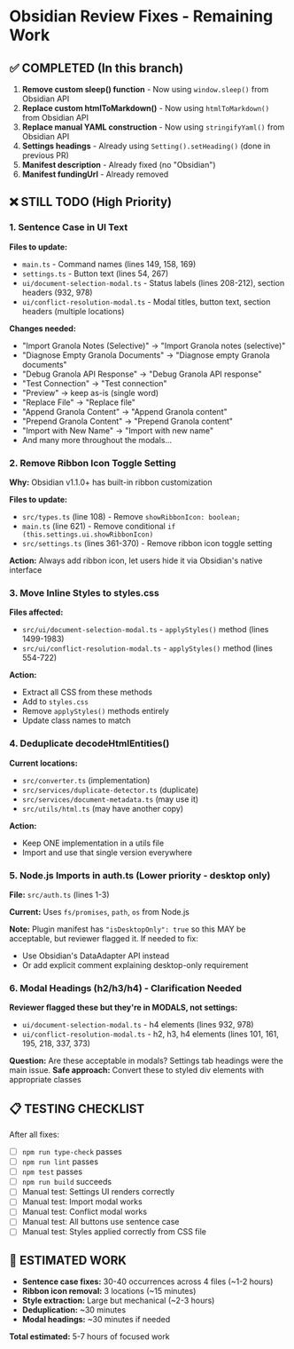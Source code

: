 # Obsidian Review Fixes - Remaining Work

## ✅ COMPLETED (In this branch)

1. **Remove custom sleep() function** - Now using `window.sleep()` from Obsidian API
2. **Replace custom htmlToMarkdown()** - Now using `htmlToMarkdown()` from Obsidian API  
3. **Replace manual YAML construction** - Now using `stringifyYaml()` from Obsidian API
4. **Settings headings** - Already using `Setting().setHeading()` (done in previous PR)
5. **Manifest description** - Already fixed (no "Obsidian")
6. **Manifest fundingUrl** - Already removed

## ❌ STILL TODO (High Priority)

### 1. Sentence Case in UI Text
**Files to update:**
- `main.ts` - Command names (lines 149, 158, 169)
- `settings.ts` - Button text (lines 54, 267)
- `ui/document-selection-modal.ts` - Status labels (lines 208-212), section headers (932, 978)
- `ui/conflict-resolution-modal.ts` - Modal titles, button text, section headers (multiple locations)

**Changes needed:**
- "Import Granola Notes (Selective)" → "Import Granola notes (selective)"
- "Diagnose Empty Granola Documents" → "Diagnose empty Granola documents"
- "Debug Granola API Response" → "Debug Granola API response"
- "Test Connection" → "Test connection"
- "Preview" → keep as-is (single word)
- "Replace File" → "Replace file"
- "Append Granola Content" → "Append Granola content"
- "Prepend Granola Content" → "Prepend Granola content"
- "Import with New Name" → "Import with new name"
- And many more throughout the modals...

### 2. Remove Ribbon Icon Toggle Setting
**Why:** Obsidian v1.1.0+ has built-in ribbon customization

**Files to update:**
- `src/types.ts` (line 108) - Remove `showRibbonIcon: boolean;`
- `main.ts` (line 621) - Remove conditional `if (this.settings.ui.showRibbonIcon)`
- `src/settings.ts` (lines 361-370) - Remove ribbon icon toggle setting

**Action:** Always add ribbon icon, let users hide it via Obsidian's native interface

### 3. Move Inline Styles to styles.css
**Files affected:**
- `src/ui/document-selection-modal.ts` - `applyStyles()` method (lines 1499-1983)
- `src/ui/conflict-resolution-modal.ts` - `applyStyles()` method (lines 554-722)

**Action:** 
- Extract all CSS from these methods
- Add to `styles.css` 
- Remove `applyStyles()` methods entirely
- Update class names to match

### 4. Deduplicate decodeHtmlEntities()
**Current locations:**
- `src/converter.ts` (implementation)
- `src/services/duplicate-detector.ts` (duplicate)
- `src/services/document-metadata.ts` (may use it)
- `src/utils/html.ts` (may have another copy)

**Action:**
- Keep ONE implementation in a utils file
- Import and use that single version everywhere

### 5. Node.js Imports in auth.ts (Lower priority - desktop only)
**File:** `src/auth.ts` (lines 1-3)

**Current:** Uses `fs/promises`, `path`, `os` from Node.js

**Note:** Plugin manifest has `"isDesktopOnly": true` so this MAY be acceptable, but reviewer flagged it. If needed to fix:
- Use Obsidian's DataAdapter API instead
- Or add explicit comment explaining desktop-only requirement

### 6. Modal Headings (h2/h3/h4) - Clarification Needed
**Reviewer flagged these but they're in MODALS, not settings:**
- `ui/document-selection-modal.ts` - h4 elements (lines 932, 978)  
- `ui/conflict-resolution-modal.ts` - h2, h3, h4 elements (lines 101, 161, 195, 218, 337, 373)

**Question:** Are these acceptable in modals? Settings tab headings were the main issue.
**Safe approach:** Convert these to styled div elements with appropriate classes

## 📋 TESTING CHECKLIST

After all fixes:
- [ ] `npm run type-check` passes
- [ ] `npm run lint` passes  
- [ ] `npm test` passes
- [ ] `npm run build` succeeds
- [ ] Manual test: Settings UI renders correctly
- [ ] Manual test: Import modal works
- [ ] Manual test: Conflict modal works
- [ ] Manual test: All buttons use sentence case
- [ ] Manual test: Styles applied correctly from CSS file

## 🔄 ESTIMATED WORK

- **Sentence case fixes:** 30-40 occurrences across 4 files (~1-2 hours)
- **Ribbon icon removal:** 3 locations (~15 minutes)
- **Style extraction:** Large but mechanical (~2-3 hours)
- **Deduplication:** ~30 minutes
- **Modal headings:** ~30 minutes if needed

**Total estimated:** 5-7 hours of focused work
